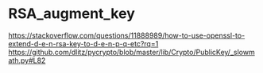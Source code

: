 # RSA_augment_key

https://stackoverflow.com/questions/11888989/how-to-use-openssl-to-extend-d-e-n-rsa-key-to-d-e-n-p-q-etc?rq=1
https://github.com/dlitz/pycrypto/blob/master/lib/Crypto/PublicKey/_slowmath.py#L82

